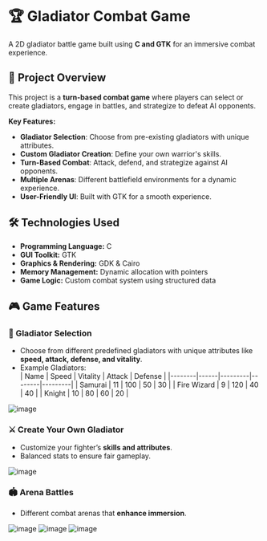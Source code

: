 # 🏆 Gladiator Combat Game  
A 2D gladiator battle game built using **C and GTK** for an immersive combat experience.  

## 📌 Project Overview  
This project is a **turn-based combat game** where players can select or create gladiators, engage in battles, and strategize to defeat AI opponents.  

**Key Features:**  
- **Gladiator Selection**: Choose from pre-existing gladiators with unique attributes.  
- **Custom Gladiator Creation**: Define your own warrior's skills.  
- **Turn-Based Combat**: Attack, defend, and strategize against AI opponents.  
- **Multiple Arenas**: Different battlefield environments for a dynamic experience.  
- **User-Friendly UI**: Built with GTK for a smooth experience.  

## 🛠️ Technologies Used  
- **Programming Language:** C  
- **GUI Toolkit:** GTK  
- **Graphics & Rendering:** GDK & Cairo  
- **Memory Management:** Dynamic allocation with pointers  
- **Game Logic:** Custom combat system using structured data  

## 🎮 Game Features  

### 🏹 Gladiator Selection  
- Choose from different predefined gladiators with unique attributes like **speed, attack, defense, and vitality**.  
- Example Gladiators:  
  | Name  | Speed | Vitality | Attack | Defense |
  |--------|------|---------|--------|---------|
  | Samurai | 11   | 100     | 50     | 30      |
  | Fire Wizard | 9  | 120     | 40     | 40      |
  | Knight | 10   | 80      | 60     | 20      |

![image](https://github.com/user-attachments/assets/c40eb818-4e1c-4a3e-a6be-112f2908c16a)

### ⚔️ Create Your Own Gladiator  
- Customize your fighter’s **skills and attributes**.  
- Balanced stats to ensure fair gameplay.  

![image](https://github.com/user-attachments/assets/879798e4-1258-4af2-b067-90d44ba52eef)

### 🏟️ Arena Battles  
- Different combat arenas that **enhance immersion**.  

![image](https://github.com/user-attachments/assets/aaeccf7b-d3bf-4300-9bf9-9ca329b34615)
![image](https://github.com/user-attachments/assets/224c9de8-d48f-4e08-be40-202e2686d1a8)
![image](https://github.com/user-attachments/assets/c3391397-18e5-4d4e-ba1c-f409334f4c95)


